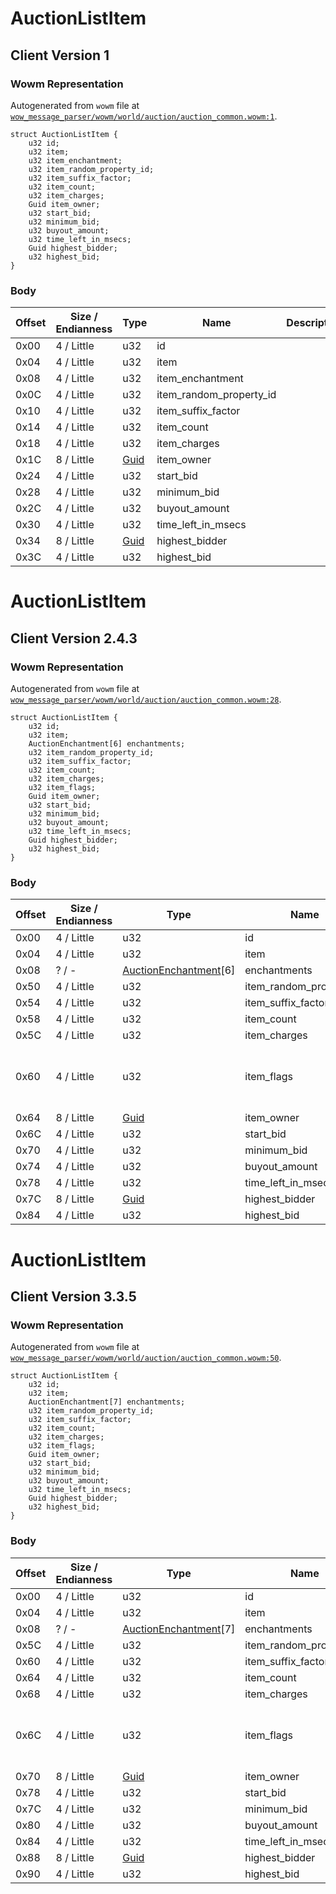 # AuctionListItem

## Client Version 1

### Wowm Representation

Autogenerated from `wowm` file at [`wow_message_parser/wowm/world/auction/auction_common.wowm:1`](https://github.com/gtker/wow_messages/tree/main/wow_message_parser/wowm/world/auction/auction_common.wowm#L1).
```rust,ignore
struct AuctionListItem {
    u32 id;
    u32 item;
    u32 item_enchantment;
    u32 item_random_property_id;
    u32 item_suffix_factor;
    u32 item_count;
    u32 item_charges;
    Guid item_owner;
    u32 start_bid;
    u32 minimum_bid;
    u32 buyout_amount;
    u32 time_left_in_msecs;
    Guid highest_bidder;
    u32 highest_bid;
}
```
### Body

| Offset | Size / Endianness | Type | Name | Description | Comment |
| ------ | ----------------- | ---- | ---- | ----------- | ------- |
| 0x00 | 4 / Little | u32 | id |  |  |
| 0x04 | 4 / Little | u32 | item |  |  |
| 0x08 | 4 / Little | u32 | item_enchantment |  |  |
| 0x0C | 4 / Little | u32 | item_random_property_id |  |  |
| 0x10 | 4 / Little | u32 | item_suffix_factor |  |  |
| 0x14 | 4 / Little | u32 | item_count |  |  |
| 0x18 | 4 / Little | u32 | item_charges |  |  |
| 0x1C | 8 / Little | [Guid](../spec/packed-guid.md) | item_owner |  |  |
| 0x24 | 4 / Little | u32 | start_bid |  |  |
| 0x28 | 4 / Little | u32 | minimum_bid |  |  |
| 0x2C | 4 / Little | u32 | buyout_amount |  |  |
| 0x30 | 4 / Little | u32 | time_left_in_msecs |  |  |
| 0x34 | 8 / Little | [Guid](../spec/packed-guid.md) | highest_bidder |  |  |
| 0x3C | 4 / Little | u32 | highest_bid |  |  |

# AuctionListItem

## Client Version 2.4.3

### Wowm Representation

Autogenerated from `wowm` file at [`wow_message_parser/wowm/world/auction/auction_common.wowm:28`](https://github.com/gtker/wow_messages/tree/main/wow_message_parser/wowm/world/auction/auction_common.wowm#L28).
```rust,ignore
struct AuctionListItem {
    u32 id;
    u32 item;
    AuctionEnchantment[6] enchantments;
    u32 item_random_property_id;
    u32 item_suffix_factor;
    u32 item_count;
    u32 item_charges;
    u32 item_flags;
    Guid item_owner;
    u32 start_bid;
    u32 minimum_bid;
    u32 buyout_amount;
    u32 time_left_in_msecs;
    Guid highest_bidder;
    u32 highest_bid;
}
```
### Body

| Offset | Size / Endianness | Type | Name | Description | Comment |
| ------ | ----------------- | ---- | ---- | ----------- | ------- |
| 0x00 | 4 / Little | u32 | id |  |  |
| 0x04 | 4 / Little | u32 | item |  |  |
| 0x08 | ? / - | [AuctionEnchantment](auctionenchantment.md)[6] | enchantments |  |  |
| 0x50 | 4 / Little | u32 | item_random_property_id |  |  |
| 0x54 | 4 / Little | u32 | item_suffix_factor |  |  |
| 0x58 | 4 / Little | u32 | item_count |  |  |
| 0x5C | 4 / Little | u32 | item_charges |  |  |
| 0x60 | 4 / Little | u32 | item_flags |  | mangosone: item flags (dynamic?) (0x04 no lockId?) |
| 0x64 | 8 / Little | [Guid](../spec/packed-guid.md) | item_owner |  |  |
| 0x6C | 4 / Little | u32 | start_bid |  |  |
| 0x70 | 4 / Little | u32 | minimum_bid |  |  |
| 0x74 | 4 / Little | u32 | buyout_amount |  |  |
| 0x78 | 4 / Little | u32 | time_left_in_msecs |  |  |
| 0x7C | 8 / Little | [Guid](../spec/packed-guid.md) | highest_bidder |  |  |
| 0x84 | 4 / Little | u32 | highest_bid |  |  |

# AuctionListItem

## Client Version 3.3.5

### Wowm Representation

Autogenerated from `wowm` file at [`wow_message_parser/wowm/world/auction/auction_common.wowm:50`](https://github.com/gtker/wow_messages/tree/main/wow_message_parser/wowm/world/auction/auction_common.wowm#L50).
```rust,ignore
struct AuctionListItem {
    u32 id;
    u32 item;
    AuctionEnchantment[7] enchantments;
    u32 item_random_property_id;
    u32 item_suffix_factor;
    u32 item_count;
    u32 item_charges;
    u32 item_flags;
    Guid item_owner;
    u32 start_bid;
    u32 minimum_bid;
    u32 buyout_amount;
    u32 time_left_in_msecs;
    Guid highest_bidder;
    u32 highest_bid;
}
```
### Body

| Offset | Size / Endianness | Type | Name | Description | Comment |
| ------ | ----------------- | ---- | ---- | ----------- | ------- |
| 0x00 | 4 / Little | u32 | id |  |  |
| 0x04 | 4 / Little | u32 | item |  |  |
| 0x08 | ? / - | [AuctionEnchantment](auctionenchantment.md)[7] | enchantments |  |  |
| 0x5C | 4 / Little | u32 | item_random_property_id |  |  |
| 0x60 | 4 / Little | u32 | item_suffix_factor |  |  |
| 0x64 | 4 / Little | u32 | item_count |  |  |
| 0x68 | 4 / Little | u32 | item_charges |  |  |
| 0x6C | 4 / Little | u32 | item_flags |  | mangosone: item flags (dynamic?) (0x04 no lockId?) |
| 0x70 | 8 / Little | [Guid](../spec/packed-guid.md) | item_owner |  |  |
| 0x78 | 4 / Little | u32 | start_bid |  |  |
| 0x7C | 4 / Little | u32 | minimum_bid |  |  |
| 0x80 | 4 / Little | u32 | buyout_amount |  |  |
| 0x84 | 4 / Little | u32 | time_left_in_msecs |  |  |
| 0x88 | 8 / Little | [Guid](../spec/packed-guid.md) | highest_bidder |  |  |
| 0x90 | 4 / Little | u32 | highest_bid |  |  |

